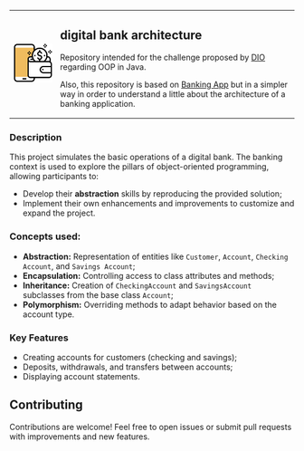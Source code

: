 <table align="center">
<tr>
<td><img src="images/digital-bank.png" alt="Digital Bank" width="198"></td>
<td>

## digital bank architecture

Repository intended for the challenge proposed by [DIO](https://www.dio.me/en) regarding OOP in Java.

Also, this repository is based on [Banking App](https://github.com/luis-domingues/banking-app) but in a simpler way in order to understand a little about the architecture of a banking application.

</td>
</table>

### Description

This project simulates the basic operations of a digital bank. The banking context is used to explore the pillars of object-oriented programming, allowing participants to:

- Develop their **abstraction** skills by reproducing the provided solution;
- Implement their own enhancements and improvements to customize and expand the project.

### Concepts used:

- **Abstraction:** Representation of entities like `Customer`, `Account`, `Checking Account`, and `Savings Account`;
- **Encapsulation:** Controlling access to class attributes and methods;
- **Inheritance:** Creation of `CheckingAccount` and `SavingsAccount` subclasses from the base class `Account`;
- **Polymorphism:** Overriding methods to adapt behavior based on the account type.

### Key Features

- Creating accounts for customers (checking and savings);
- Deposits, withdrawals, and transfers between accounts;
- Displaying account statements.

## Contributing

Contributions are welcome! Feel free to open issues or submit pull requests with improvements and new features.
